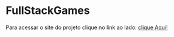 # FullStackGames

Para acessar o site do projeto clique no link ao lado:
[clique Aqui!](http://fullstackgames.infinityfreeapp.com/)
